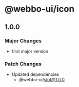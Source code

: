 # @webbo-ui/icon

## 1.0.0

### Major Changes

- first major version

### Patch Changes

- Updated dependencies
  - @webbo-ui/slot@1.0.0
